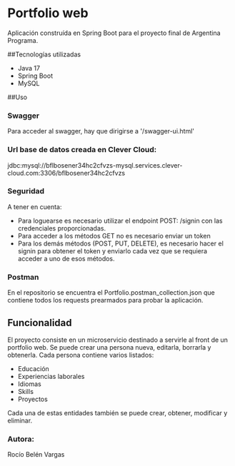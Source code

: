 # Portfolio web

Aplicación construída en Spring Boot para el proyecto final de Argentina Programa.

##Tecnologías utilizadas
- Java 17
- Spring Boot
- MySQL


##Uso

### Swagger
Para acceder al swagger, hay que dirigirse a '/swagger-ui.html'

### Url base de datos creada en Clever Cloud:

jdbc:mysql://bflbosener34hc2cfvzs-mysql.services.clever-cloud.com:3306/bflbosener34hc2cfvzs

### Seguridad
A tener en cuenta:

- Para loguearse es necesario utilizar el endpoint POST: /signin con las credenciales proporcionadas.
- Para acceder a los métodos GET no es necesario enviar un token
- Para los demás métodos (POST, PUT, DELETE), es necesario hacer el signin para obtener el token y enviarlo cada vez que se requiera acceder a uno de esos métodos.

### Postman
En el repositorio se encuentra el Portfolio.postman_collection.json que contiene todos los requests prearmados para probar la aplicación.


## Funcionalidad
El proyecto consiste en un microservicio destinado a servirle al front de un portfolio web. Se puede crear una persona nueva, editarla, borrarla y obtenerla.
Cada persona contiene varios listados: 
- Educación
- Experiencias laborales
- Idiomas
- Skills
- Proyectos

Cada una de estas entidades también se puede crear, obtener, modificar y eliminar.


### Autora:

Rocío Belén Vargas